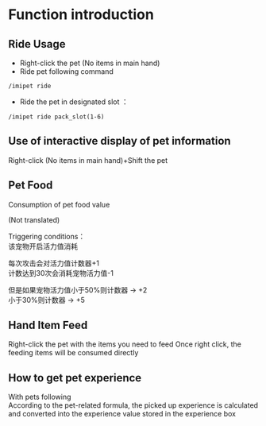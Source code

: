 # Function introduction

## Ride Usage <a id="&#x5750;&#x9A91;&#x7684;&#x4F7F;&#x7528;"></a>

* Right-click the pet \(No items in main hand\)
* Ride pet following command

`/imipet ride`

* Ride the pet in designated slot ：

`/imipet ride pack_slot(1-6)`

## Use of interactive display of pet information <a id="&#x4EA4;&#x4E92;&#x663E;&#x793A;&#x5BA0;&#x7269;&#x4FE1;&#x606F;&#x7684;&#x4F7F;&#x7528;"></a>

Right-click \(No items in main hand\)+Shift the pet

## Pet Food <a id="&#x5BA0;&#x7269;&#x7684;&#x6D3B;&#x529B;"></a>

Consumption of pet food value

\(Not translated\)

Triggering conditions：  
该宠物开启活力值消耗

每次攻击会对活力值计数器+1  
计数达到30次会消耗宠物活力值-1

但是如果宠物活力值小于50%则计数器 -&gt; +2  
小于30%则计数器 -&gt; +5

## Hand Item Feed <a id="&#x624B;&#x6301;&#x5582;&#x517B;"></a>

Right-click the pet with the items you need to feed Once right click, the feeding items will be consumed directly

## How to get pet experience <a id="&#x7ECF;&#x9A8C;&#x83B7;&#x53D6;"></a>

With pets following  
According to the pet-related formula, the picked up experience is calculated and converted into the experience value stored in the experience box

